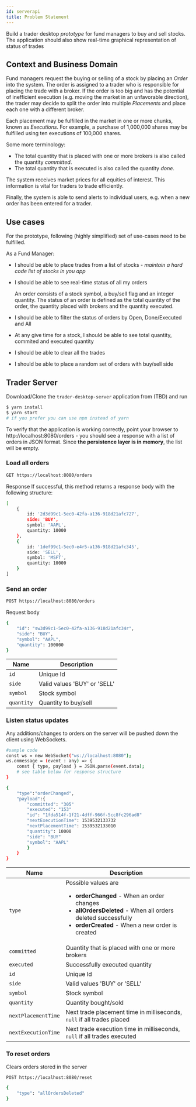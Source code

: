 ```yaml
---
id: serverapi
title: Problem Statement
---
```

Build a trader desktop *prototype* for fund managers to buy and sell stocks. The application should also show real-time graphical representation of status of trades

## Context and Business Domain 

Fund managers request the buying or selling of a stock by placing an *Order* into the system. The order is assigned to a trader who is responsible for placing the trade with a broker. If the order is too big and has the potential of inefficient execution (e.g. moving the market in an unfavorable direction), the trader may decide to split the order into multiple *Placements* and place each one with a different broker.

Each placement may be fulfilled in the market in one or more chunks, known as *Executions*. For example, a purchase of 1,000,000 shares may be fulfilled using ten executions of 100,000 shares.

Some more terminology:
- The total quantity that is placed with one or more brokers is also called the quantity *committed*.
- The total quantity that is executed is also called the quantity *done*. 

The system receives market prices for all equities of interest. This information is vital for traders to trade efficiently.

Finally, the system is able to send alerts to individual users, e.g. when a new order has been entered for a trader.

## Use cases
For the prototype, following (highly simplified) set of use-cases need to be fulfilled.

As a Fund Manager:
* I should be able to place trades from a list of stocks - *maintain a hard code list of stocks in you app*
* I should be able to see real-time status of all my orders

    An order consists of a stock symbol, a buy/sell flag and an integer quantity. 
    The status of an order is defined as the total quantity of the order, the quantity placed with brokers and the quantity executed.
* I should be able to filter the status of orders by Open, Done/Executed and All 
* At any give time for a stock, I should be able to see total quantity, commited and executed quantity
* I should be able to clear all the trades
* I should be able to place a random set of orders with buy/sell side


## Trader Server
Download/Clone the `trader-desktop-server` application from (TBD) and run 
```bash
$ yarn install 
$ yarn start
# if you prefer you can use npm instead of yarn
```
To verify that the application is working correctly, point your browser to http://localhost:8080/orders - you should see a response with a list of orders in JSON format. 
Since **the persistence layer is in memory**, the list will be empty.
### Load all orders 

```bash
GET https://localhost:8080/orders
```
Response
If successful, this method returns a response body with the following structure:
```bash
[
    {
        id: '2d3d99c1-5ec0-42fa-a136-918d21afc727',
        side: 'BUY',
        symbol: 'AAPL',
        quantity: 10000
    },
    {
        id: '1def99c1-5ec0-e4r5-a136-918d21afc345',
        side: 'SELL',
        symbol: 'MSFT',
        quantity: 10000
    }
]
```

### Send an order
```bash
POST https://localhost:8080/orders
```

Request body
```bash
{
    "id": "sw3d99c1-5ec0-42fa-a136-918d21afc34r",
    "side": "BUY",
    "symbol": "AAPL",
    "quantity": 100000
}
```
| Name               | Description                                                                                                                                                                              |
| ------------------ | ---------------------------------------------------------------------------------------------------------------------------------------------------------------------------------------- |
| `id` | Unique Id                                                  |
| `side`      | Valid values 'BUY' or 'SELL'  |
| `symbol`      | Stock symbol  |
| `quantity`      | Quantity to buy/sell  |

### Listen status updates 
Any additions/changes to orders on the server will be pushed down the client using WebSockets. 
```bash
#sample code
const ws = new WebSocket("ws://localhost:8080");
ws.onmessage = (event : any) => {
    const { type, payload } = JSON.parse(event.data);
    # see table below for response structure
}
```
```bash
{
    "type":"orderChanged",
    "payload":{
        "committed": "305"
        "executed": "153"
        "id": "1fda514f-1f21-4dff-966f-5cc8fc296ad8"
        "nextExecutionTime": 1539532133732
        "nextPlacementTime": 1539532133010
        "quantity": 10000
        "side": "BUY"
        "symbol": "AAPL"
        }
    }
}
```
| Name               | Description                                                                                                                                                                              |
| ------------------ | ---------------------------------------------------------------------------------------------------------------------------------------------------------------------------------------- |
| `type` | Possible values are <ul><li>**orderChanged** - When an order changes</li><li>**allOrdersDeleted** - When all orders deleted successfully</li><li>**orderCreated** - When a new order is created</li></ul>                                                |
| `committed`      | Quantity that is placed with one or more brokers |
| `executed`      | Successfully executed quantity  |
| `id` | Unique Id                                                  |
| `side`      | Valid values 'BUY' or 'SELL'  |
| `symbol`      | Stock symbol  |
| `quantity`      | Quantity bought/sold  |
| `nextPlacementTime`      | Next trade placement time in milliseconds, `null` if all trades placed |
| `nextExecutionTime`      | Next trade execution time in milliseconds, `null` if all trades executed |


### To reset orders 
Clears orders stored in the server
```bash
POST https://localhost:8080/reset
```
```bash
{
    "type": "allOrdersDeleted"
}
```


